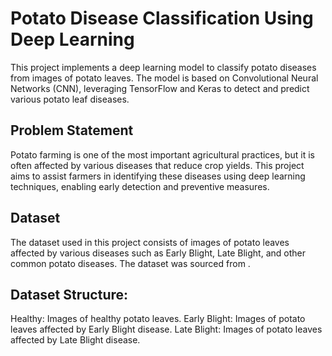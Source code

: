 # Potato Disease Classification Using Deep Learning
This project implements a deep learning model to classify potato diseases from images of potato leaves. The model is based on Convolutional Neural Networks (CNN), leveraging TensorFlow and Keras to detect and predict various potato leaf diseases.

## Problem Statement
Potato farming is one of the most important agricultural practices, but it is often affected by various diseases that reduce crop yields. This project aims to assist farmers in identifying these diseases using deep learning techniques, enabling early detection and preventive measures.

## Dataset

The dataset used in this project consists of images of potato leaves affected by various diseases such as Early Blight, Late Blight, and other common potato diseases. The dataset was sourced from .

## Dataset Structure:

Healthy: Images of healthy potato leaves.
Early Blight: Images of potato leaves affected by Early Blight disease.
Late Blight: Images of potato leaves affected by Late Blight disease.

